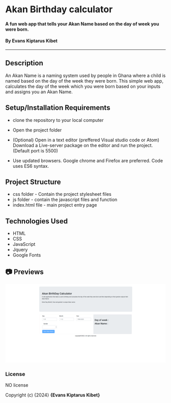 # Akan Birthday calculator
#### A fun web app that tells your Akan Name based on the day of week you were born. 
#### By **Evans Kiptarus Kibet**
*******
## Description
An Akan Name is a naming system used by people in Ghana where a child is named based on the day of the week they were born. This simple web app, calculates the day of the week which you were born based on your inputs and assigns you an Akan Name.
## Setup/Installation Requirements
* clone the repository to your local computer
* Open the project folder 
* (Optional) Open in a text editor (preffered Visual studio code or Atom)       Download a Live-server package on the editor and run the project.         (Default port is 5500)


* Use updated browsers. Google chrome and Firefox are preferred. Code uses ES6 syntax.

## Project Structure
 * css folder - Contain the project stylesheet files
 * js folder - contain the javascript files and function
 * index.html file - main project entry page

## Technologies Used
 * HTML
 * CSS
 * JavaScript
 * Jquery
 * Google Fonts


 ## 📷 Previews

<p align="center">
<img src="previews/preview0.png" alt="drawing" width="570px" />
</p>

### License
NO license

Copyright (c) {2024} **{Evans Kiptarus Kibet}**
  